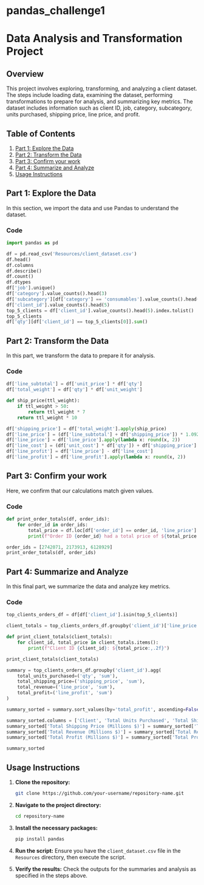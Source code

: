 # pandas_challenge1

# Data Analysis and Transformation Project

## Overview

This project involves exploring, transforming, and analyzing a client dataset. The steps include loading data, examining the dataset, performing transformations to prepare for analysis, and summarizing key metrics. The dataset includes information such as client ID, job, category, subcategory, units purchased, shipping price, line price, and profit.

## Table of Contents

1. [Part 1: Explore the Data](#part-1-explore-the-data)
2. [Part 2: Transform the Data](#part-2-transform-the-data)
3. [Part 3: Confirm your work](#part-3-confirm-your-work)
4. [Part 4: Summarize and Analyze](#part-4-summarize-and-analyze)
5. [Usage Instructions](#usage-instructions)

## Part 1: Explore the Data

In this section, we import the data and use Pandas to understand the dataset.

### Code

```python
import pandas as pd

df = pd.read_csv('Resources/client_dataset.csv')
df.head()
df.columns
df.describe()
df.count()
df.dtypes
df['job'].unique()
df['category'].value_counts().head(3)
df['subcategory'][df['category'] == 'consumables'].value_counts().head(1)
df['client_id'].value_counts().head(5)
top_5_clients = df['client_id'].value_counts().head(5).index.tolist()
top_5_clients
df['qty'][df['client_id'] == top_5_clients[0]].sum()
```

## Part 2: Transform the Data

In this part, we transform the data to prepare it for analysis.

### Code

```python
df['line_subtotal'] = df['unit_price'] * df['qty']
df['total_weight'] = df['qty'] * df['unit_weight']

def ship_price(ttl_weight):
    if ttl_weight > 50:
        return ttl_weight * 7
    return ttl_weight * 10

df['shipping_price'] = df['total_weight'].apply(ship_price)
df['line_price'] = (df['line_subtotal'] + df['shipping_price']) * 1.0925
df['line_price'] = df['line_price'].apply(lambda x: round(x, 2))
df['line_cost'] = (df['unit_cost'] * df['qty']) + df['shipping_price']
df['line_profit'] = df['line_price'] - df['line_cost']
df['line_profit'] = df['line_profit'].apply(lambda x: round(x, 2))
```

## Part 3: Confirm your work

Here, we confirm that our calculations match given values.

### Code

```python
def print_order_totals(df, order_ids):
    for order_id in order_ids:
        total_price = df.loc[df['order_id'] == order_id, 'line_price'].sum()
        print(f"Order ID {order_id} had a total price of ${total_price:,.2f}")

order_ids = [2742071, 2173913, 6128929]
print_order_totals(df, order_ids)
```

## Part 4: Summarize and Analyze

In this final part, we summarize the data and analyze key metrics.

### Code

```python
top_clients_orders_df = df[df['client_id'].isin(top_5_clients)]

client_totals = top_clients_orders_df.groupby('client_id')['line_price'].sum()

def print_client_totals(client_totals):
    for client_id, total_price in client_totals.items():
        print(f"Client ID {client_id}: ${total_price:,.2f}")

print_client_totals(client_totals)

summary = top_clients_orders_df.groupby('client_id').agg(
    total_units_purchased=('qty', 'sum'),
    total_shipping_price=('shipping_price', 'sum'),
    total_revenue=('line_price', 'sum'),
    total_profit=('line_profit', 'sum')
)

summary_sorted = summary.sort_values(by='total_profit', ascending=False).reset_index()

summary_sorted.columns = ['Client', 'Total Units Purchased', 'Total Shipping Price (Millions $)', 'Total Revenue (Millions $)', 'Total Profit (Millions $)']
summary_sorted['Total Shipping Price (Millions $)'] = summary_sorted['Total Shipping Price (Millions $)'].apply(lambda x: f"${x:,.2f}M")
summary_sorted['Total Revenue (Millions $)'] = summary_sorted['Total Revenue (Millions $)'].apply(lambda x: f"${x:,.2f}M")
summary_sorted['Total Profit (Millions $)'] = summary_sorted['Total Profit (Millions $)'].apply(lambda x: f"${x:,.2f}M")

summary_sorted
```

## Usage Instructions

1. **Clone the repository:**
   ```bash
   git clone https://github.com/your-username/repository-name.git
   ```

2. **Navigate to the project directory:**
   ```bash
   cd repository-name
   ```

3. **Install the necessary packages:**
   ```bash
   pip install pandas
   ```

4. **Run the script:**
   Ensure you have the `client_dataset.csv` file in the `Resources` directory, then execute the script.

5. **Verify the results:**
   Check the outputs for the summaries and analysis as specified in the steps above.
